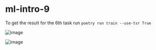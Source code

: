 # ml-intro-9

To get the result for the 6th task run
`poetry run train --use-tsr True`



![image](https://user-images.githubusercontent.com/99091756/167720715-5f797a0a-2f75-4775-9122-0aaeba969267.png)

![image](https://user-images.githubusercontent.com/99091756/167723211-1c36de3f-a19e-4e8c-9938-8f3c2a4e4e63.png)

